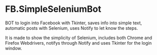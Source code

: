 # FB.SimpleSeleniumBot
BOT to login into Facebook with Tkinter, saves info into simple text, automatic posts with Selenium, uses Notify to let know the steps. 

It is made to show the simplicity of Selenium, includes both Chrome and Firefox Webdrivers, notifys through Notify and uses Tkinter for the login window. 
